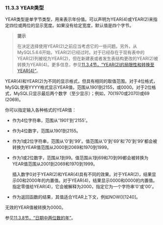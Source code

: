 ### 11.3.3 YEAR类型

YEAR类型是单字节类型，用来表示年份值。可以声明为YEAR(4)或YEAR(2)来指定四位或两位的显示宽度。如果没有给定宽度，默认值是四个字节。

> **提示**
> 
> 在决定选择使用YEAR(2)之前应当考虑它的一些问题。另外，从MySQL5.6.6开始，YEAR(2)已经过时。对于已经存在于现有表中的YEAR(2)列被视为YEAR(2)，但在新建表或者发生表结构更改的YEAR(2)被转换为YEAR(4)。更多信息，参见[11.3.4节，“YEAR(2)的局限性和转换至YEAR(4)”][11.03.04]。

YEAR(4)和YEAR(2)为不同的显示格式，但具有相同的取值范围。对于4位格式，MySQL使用YYYY格式显示YEAR值，范围从1901到2155，或0000。对于2位格式，MySQL只显示最后两个数字（至少显示）；例如，70(1970或2070)或69
(2069)。

你可以指定输入各种格式的YEAR值：

* 作为4位字符串，范围从'1901'到'2155'。

* 作为4位数字，范围从1901到2155。

* 作为1或2位字符串，范围从'0'到'99'。值范围从'0'到'69'和'70'到'99'都会被转换为YEAR值范围从2000到2069和1970到1999。

* 作为1或2位数字，范围从1到99。值范围从1到69和70到99都会被转换为YEAR值范围从2001到2069和1970到1999。

    插入数字0对于YEAR(2)和YEAR(4)具有不同的效果。对于YEAR(2)，结果显示00和2000年的内置值。对于YEAR(4)，结果显示0000和0000的内置值。指定零值给YEAR(4)，它会被解释为2000，指定它为一个字符串'0'或'00'。

* 作为返回函数的结果，其值适合YEAR上下文，例如NOW()[1240]。

无效的YEAR值被转换为0000。

参见[11.3.8节，“日期中两位数的年”][11.03.08]。


[11.03.04]: 11.03.04_YEAR2_Limitations_and_Migrating_to_YEAR4.md
[11.03.08]: 11.03.08_Two-Digit_Years_in_Dates.md
